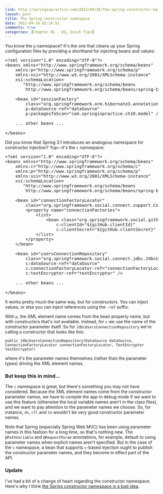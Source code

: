 ```yaml
---
link: http://springinpractice.com/2012/04/26/the-spring-constructor-namespace-and-some-deep-thoughts/
layout: post
title: The Spring constructor namespace
date: 2012-04-26 02:14:51
comments: true
categories: [Chapter 01 - DI, Quick Tips]
---
```

You know the <code>p</code> namespace? It's the one that cleans up your Spring configuration files by providing a shorthand for injecting beans and values:

<pre>&lt;?xml version="1.0" encoding="UTF-8"?&gt;
&lt;beans xmlns="http://www.springframework.org/schema/beans"
    xmlns:p="http://www.springframework.org/schema/p"
    xmlns:xsi="http://www.w3.org/2001/XMLSchema-instance"
    xsi:schemaLocation=
       "http://www.springframework.org/schema/beans
        http://www.springframework.org/schema/beans/spring-beans-3.0.xsd"&gt;
    
    &lt;bean id="sessionFactory"
        class="org.springframework.orm.hibernate3.annotation.AnnotationSessionFactoryBean"
        p:dataSource-ref="dataSource"
        p:packagesToScan="com.springinpractice.ch10.model" /&gt;

    ... other beans ...

&lt;/beans&gt;</pre>

Did you know that Spring 3.1 introduces an analogous namespace for constructor injection? Yup&mdash;it's the <code>c</code> namespace:

<pre>&lt;?xml version="1.0" encoding="UTF-8"?&gt;
&lt;beans xmlns="http://www.springframework.org/schema/beans"
    xmlns:c="http://www.springframework.org/schema/c"
    xmlns:p="http://www.springframework.org/schema/p"
    xmlns:xsi="http://www.w3.org/2001/XMLSchema-instance"
    xsi:schemaLocation=
       "http://www.springframework.org/schema/beans
        http://www.springframework.org/schema/beans/spring-beans-3.1.xsd"&gt;
        
    &lt;bean id="connectionFactoryLocator"
        class="org.springframework.social.connect.support.ConnectionFactoryRegistry"&gt;
        &lt;property name="connectionFactories"&gt;
            &lt;list&gt;
                &lt;bean class="org.springframework.social.github.connect.GitHubConnectionFactory"
                    c:clientId="${gitHub.clientId}"
                    c:clientSecret="${gitHub.clientSecret}" /&gt;
            &lt;/list&gt;
        &lt;/property&gt;
    &lt;/bean&gt;
    
    &lt;bean id="usersConnectionRepository"
        class="org.springframework.social.connect.jdbc.JdbcUsersConnectionRepository"
        c:dataSource-ref="dataSource"
        c:connectionFactoryLocator-ref="connectionFactoryLocator"
        c:textEncryptor-ref="textEncryptor" /&gt;
    
    ... other beans ...

&lt;/beans&gt;</pre>

It works pretty much the same way, but for constructors. You can inject values, or else you can inject references using the <code>-ref</code> suffix.

With <code>p</code>, the XML element name comes from the bean property name, but with constructors that's not available. Instead, for <code>c</code> we use the name of the constructor parameter itself. So for <code>JdbcUsersConnectionRepository</code> we're calling a constructor that looks like this:

<code>public JdbcUsersConnectionRepository(DataSource dataSource, ConnectionFactoryLocator connectionFactoryLocator, TextEncryptor textEncryptor)</code>

where it's the parameter names themselves (rather than the parameter types) driving the XML element names.

<h3>But keep this in mind...</h3>

The <code>c</code> namespace is great, but there's something you may not have considered. Because the XML element names come from the constructor parameter names, we have to compile the app in debug mode if we want to use this feature (otherwise the local variable names aren't in the class files), and we want to pay attention to the parameter names we choose. So, for instance, <code>ds</code>, <code>cfl</code> and <code>te</code> wouldn't be very good constructor parameter names.

Note that Spring (especially Spring Web MVC) has been using parameter names in this fashion for a long time, so that's nothing new. The <code>@PathVariable</code> and <code>@RequestParam</code> annotations, for example, default to using parameter names when explicit names aren't specified. But in the case of the <code>c</code> namespace, a bean that supports <code>c</code>-based injection ought to publish the constructor parameter names, and they become in effect part of the API.

<h3>Update</h3>

I've had a bit of a change of heart regarding the constructor namespace. Here's why I think <a href="http://springinpractice.com/2012/05/07/springs-constructor-namespace-is-a-bad-idea/">the Spring constructor namespace is a bad idea</a>.
